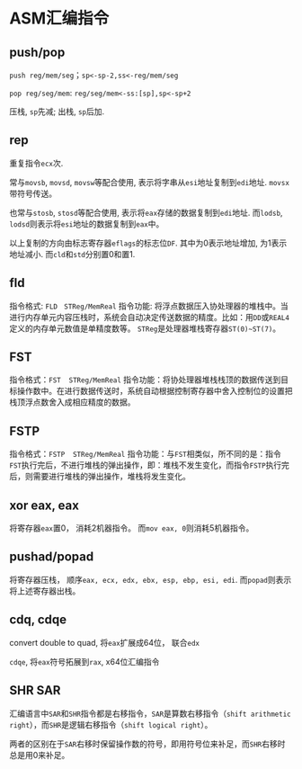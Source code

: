 # ASM汇编指令

## push/pop

`push reg/mem/seg`；`sp<-sp-2,ss<-reg/mem/seg`

`pop reg/seg/mem`: `reg/seg/mem<-ss:[sp],sp<-sp+2`

压栈, `sp`先减; 出栈, `sp`后加.

## rep

重复指令`ecx`次.

常与`movsb`, `movsd`, `movsw`等配合使用, 表示将字串从`esi`地址复制到`edi`地址. `movsx`带符号传送。

也常与`stosb`, `stosd`等配合使用, 表示将`eax`存储的数据复制到`edi`地址. 而`lodsb`, `lodsd`则表示将`esi`地址的数据复制到`eax`中。

以上复制的方向由标志寄存器`eflags`的标志位`DF`. 其中为0表示地址增加, 为1表示地址减小. 而`cld`和`std`分别置0和置1. 

## fld

指令格式: `FLD　STReg/MemReal`
指令功能: 将浮点数据压入协处理器的堆栈中。当进行内存单元内容压栈时，系统会自动决定传送数据的精度。比如：用`DD`或`REAL4`定义的内存单元数值是单精度数等。
`STReg`是处理器堆栈寄存器`ST(0)~ST(7)`。

## FST
 
指令格式：`FST  STReg/MemReal`
指令功能：将协处理器堆栈栈顶的数据传送到目标操作数中。在进行数据传送时，系统自动根据控制寄存器中舍入控制位的设置把栈顶浮点数舍入成相应精度的数据。

## FSTP
 
指令格式：`FSTP  STReg/MemReal`
指令功能：与`FST`相类似，所不同的是：指令`FST`执行完后，不进行堆栈的弹出操作，即：堆栈不发生变化，而指令`FSTP`执行完后，则需要进行堆栈的弹出操作，堆栈将发生变化。

## xor eax, eax

将寄存器`eax`置0， 消耗2机器指令。
而`mov eax, 0`则消耗5机器指令。

## pushad/popad

将寄存器压栈， 顺序`eax, ecx, edx, ebx, esp, ebp, esi, edi`. 而`popad`则表示将上述寄存器出栈。

## cdq, cdqe

convert double to quad, 将`eax`扩展成64位， 联合`edx`

`cdqe`, 将`eax`符号拓展到`rax`, x64位汇编指令

## SHR SAR

汇编语言中`SAR`和`SHR`指令都是右移指令，`SAR`是算数右移指令（`shift arithmetic right`），而`SHR`是逻辑右移指令（`shift logical right`）。

两者的区别在于`SAR`右移时保留操作数的符号，即用符号位来补足，而`SHR`右移时总是用0来补足。